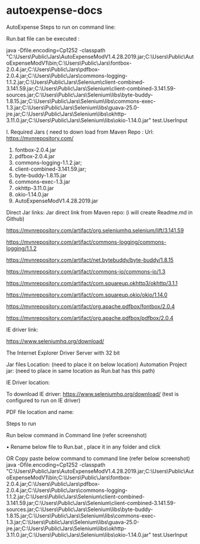# autoexpense-docs
AutoExpense
Steps to run on command line:

Run.bat file can be executed : 

java -Dfile.encoding=Cp1252 -classpath "C:\Users\Public\Jars\AutoExpenseModV1.4.28.2019.jar;C:\Users\Public\AutoExpenseModV1\bin;C:\Users\Public\Jars\fontbox-2.0.4.jar;C:\Users\Public\Jars\pdfbox-2.0.4.jar;C:\Users\Public\Jars\commons-logging-1.1.2.jar;C:\Users\Public\Jars\Selenium\client-combined-3.141.59.jar;C:\Users\Public\Jars\Selenium\client-combined-3.141.59-sources.jar;C:\Users\Public\Jars\Selenium\libs\byte-buddy-1.8.15.jar;C:\Users\Public\Jars\Selenium\libs\commons-exec-1.3.jar;C:\Users\Public\Jars\Selenium\libs\guava-25.0-jre.jar;C:\Users\Public\Jars\Selenium\libs\okhttp-3.11.0.jar;C:\Users\Public\Jars\Selenium\libs\okio-1.14.0.jar" test.UserInput




I.	Required Jars ( need to down load from Maven Repo : 
Url: https://mvnrepository.com/
1.	fontbox-2.0.4.jar
2.	pdfbox-2.0.4.jar
3.	commons-logging-1.1.2.jar;
4.	client-combined-3.141.59.jar;
5.	byte-buddy-1.8.15.jar
6.	commons-exec-1.3.jar
7.	okhttp-3.11.0.jar
8.	okio-1.14.0.jar
9. AutoExpenseModV1.4.28.2019.jar

Direct Jar links:
Jar direct link from Maven repo: (i will create Readme.md in Github)

https://mvnrepository.com/artifact/org.seleniumhq.selenium/lift/3.141.59

https://mvnrepository.com/artifact/commons-logging/commons-logging/1.1.2

https://mvnrepository.com/artifact/net.bytebuddy/byte-buddy/1.8.15

https://mvnrepository.com/artifact/commons-io/commons-io/1.3


https://mvnrepository.com/artifact/com.squareup.okhttp3/okhttp/3.1.1


https://mvnrepository.com/artifact/com.squareup.okio/okio/1.14.0


https://mvnrepository.com/artifact/org.apache.pdfbox/fontbox/2.0.4

https://mvnrepository.com/artifact/org.apache.pdfbox/pdfbox/2.0.4

IE driver link:

https://www.seleniumhq.org/download/ 

The Internet Explorer Driver Server with 32 bit



Jar files Location: (need to place it on below location)
Automation Project jar: (need to place in same location as Run.bat has this path)
 
 


 
 




IE Driver location:

To download IE driver: https://www.seleniumhq.org/download/     (test is configured to run on IE driver)

 
PDF file location and name:
 




Steps to run

Run below command in Command line (refer screenshot)

•	Rename below file to Run.bat , place it in any folder and click

 

OR
Copy paste below command to command line (refer below screenshot)
java -Dfile.encoding=Cp1252 -classpath "C:\Users\Public\Jars\AutoExpenseModV1.4.28.2019.jar;C:\Users\Public\AutoExpenseModV1\bin;C:\Users\Public\Jars\fontbox-2.0.4.jar;C:\Users\Public\Jars\pdfbox-2.0.4.jar;C:\Users\Public\Jars\commons-logging-1.1.2.jar;C:\Users\Public\Jars\Selenium\client-combined-3.141.59.jar;C:\Users\Public\Jars\Selenium\client-combined-3.141.59-sources.jar;C:\Users\Public\Jars\Selenium\libs\byte-buddy-1.8.15.jar;C:\Users\Public\Jars\Selenium\libs\commons-exec-1.3.jar;C:\Users\Public\Jars\Selenium\libs\guava-25.0-jre.jar;C:\Users\Public\Jars\Selenium\libs\okhttp-3.11.0.jar;C:\Users\Public\Jars\Selenium\libs\okio-1.14.0.jar" test.UserInput
 




